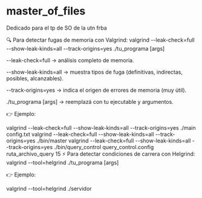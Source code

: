 # master_of_files
Dedicado para el tp de SO de la utn frba


🔍 Para detectar fugas de memoria con Valgrind:
valgrind --leak-check=full --show-leak-kinds=all --track-origins=yes ./tu_programa [args]


--leak-check=full → análisis completo de memoria.

--show-leak-kinds=all → muestra tipos de fuga (definitivas, indirectas, posibles, alcanzables).

--track-origins=yes → indica el origen de errores de memoria (muy útil).

./tu_programa [args] → reemplazá con tu ejecutable y argumentos.

👉 Ejemplo:

valgrind --leak-check=full --show-leak-kinds=all --track-origins=yes ./main config.txt
valgrind --leak-check=full --show-leak-kinds=all --track-origins=yes ./bin/master
valgrind --leak-check=full --show-leak-kinds=all --track-origins=yes ./bin/query_control query_control.config ruta_archivo_query 15
⚡ Para detectar condiciones de carrera con Helgrind:
valgrind --tool=helgrind ./tu_programa [args]


👉 Ejemplo:

valgrind --tool=helgrind ./servidor

